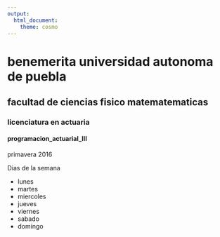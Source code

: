 ```yaml
---
output: 
  html_document: 
    theme: cosmo
---
```

# benemerita universidad autonoma de puebla 
## facultad de ciencias fisico matematematicas
### licenciatura en actuaria
#### programacion_actuarial_III

primavera 2016

Dias de la semana

* lunes
* martes
* miercoles
* jueves
* viernes
* sabado
* domingo
